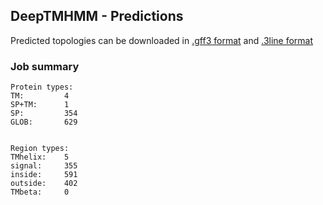 ## DeepTMHMM - Predictions
Predicted topologies can be downloaded in [.gff3 format](TMRs.gff3) and [.3line format](predicted_topologies.3line)
### Job summary
```
Protein types:
TM:			4
SP+TM:		1
SP:			354
GLOB:		629


Region types:
TMhelix:	5
signal:		355
inside:		591
outside:	402
TMbeta:		0
```
